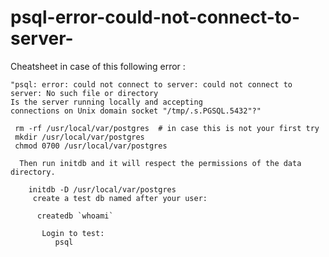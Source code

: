 # psql-error-could-not-connect-to-server-

Cheatsheet in case of this following error :

    "psql: error: could not connect to server: could not connect to server: No such file or directory
    Is the server running locally and accepting
    connections on Unix domain socket "/tmp/.s.PGSQL.5432"?" 

     rm -rf /usr/local/var/postgres  # in case this is not your first try
     mkdir /usr/local/var/postgres
     chmod 0700 /usr/local/var/postgres

      Then run initdb and it will respect the permissions of the data directory.

        initdb -D /usr/local/var/postgres
         create a test db named after your user:

          createdb `whoami`
  
           Login to test:
              psql
